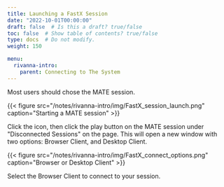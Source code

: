```yaml
---
title: Launching a FastX Session
date: "2022-10-01T00:00:00"
draft: false  # Is this a draft? true/false
toc: false  # Show table of contents? true/false
type: docs  # Do not modify.
weight: 150

menu:
  rivanna-intro:
    parent: Connecting to The System
---
```


Most users should chose the MATE session.  

{{< figure src="/notes/rivanna-intro/img/FastX_session_launch.png" caption="Starting a MATE session" >}}

Click the icon, then click the play button on the MATE session under "Disconnected Sessions" on the page. This will open a new window with two options: Browser Client, and Desktop Client.

{{< figure src="/notes/rivanna-intro/img/FastX_connect_options.png" caption="Browser or Desktop Client" >}}

Select the Browser Client to connect to your session.
